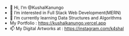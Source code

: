 - 👋 Hi, I’m @KushalKanungo
- 👀 I’m interested in Full Stack Web Development(MERN)
- 🌱 I’m currently learning Data Structures and Algorithms
-  My Portfolio : https://kushalkanungo.vercel.app
- 📫 My Digital Artworks at : https://instagram.com/k4shal

<!---
KushalKanungo/KushalKanungo is a ✨ special ✨ repository because its `README.md` (this file) appears on your GitHub profile.
You can click the Preview link to take a look at your changes.
--->
